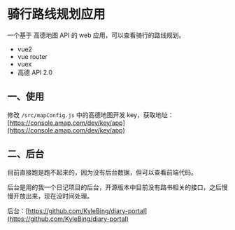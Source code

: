 # 骑行路线规划应用

一个基于 高德地图 API 的 web 应用，可以查看骑行的路线规划。

- vue2
- vue router
- vuex
- 高德 API 2.0

## 一、使用
修改 `/src/mapConfig.js` 中的高德地图开发 key，获取地址： [https://console.amap.com/dev/key/app](https://console.amap.com/dev/key/app)

## 二、后台

目前直接跑是跑不起来的，因为没有后台数据，但可以查看前端代码。

后台是用的我一个日记项目的后台，开源版本中目前没有路书相关的接口，之后慢慢开放出来，现在没时间处理。

后台：[https://github.com/KyleBing/diary-portal](https://github.com/KyleBing/diary-portal)
